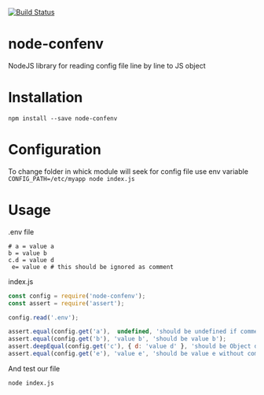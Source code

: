 [![Build Status](https://travis-ci.org/execmd/node-confenv.svg?branch=master)](https://travis-ci.org/execmd/node-confenv)
# node-confenv
NodeJS library for reading config file line by line to JS object

Installation
=
`npm install --save node-confenv`

Configuration
=
To change folder in whick module will seek for config file use env variable
`CONFIG_PATH=/etc/myapp node index.js`

Usage
=

.env file
```
# a = value a
b = value b
c.d = value d
 e= value e # this should be ignored as comment
```
index.js
```javascript
const config = require('node-confenv');
const assert = require('assert');

config.read('.env');

assert.equal(config.get('a'),  undefined, 'should be undefined if commented');
assert.equal(config.get('b'), 'value b', 'should be value b');
assert.deepEqual(config.get('c'), { d: 'value d' }, 'should be Object d: value d');
assert.equal(config.get('e'), 'value e', 'should be value e without comment part');
```
And test our file
```bash
node index.js
```

